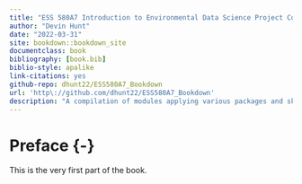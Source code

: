 ```yaml
--- 
title: "ESS 580A7 Introduction to Environmental Data Science Project Compilation"
author: "Devin Hunt"
date: "2022-03-31"
site: bookdown::bookdown_site
documentclass: book
bibliography: [book.bib]
biblio-style: apalike
link-citations: yes
github-repo: dhunt22/ESS580A7_Bookdown
url: 'http\://github.com/dhunt22/ESS580A7_Bookdown'
description: "A compilation of modules applying various packages and skills in R."
---
```


# Preface {-}

This is the very first part of the book.

